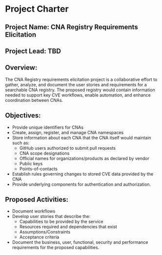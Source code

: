 # Project Charter

## Project Name:  CNA Registry Requirements Elicitation

## Project Lead:  TBD

## Overview:
The CNA Registry requirements elicitation project is a collaborative effort to gather, analyze, and document the user stories and 
requirements for a searchable CNA registry. The proposed registry would contain information needed to support key CVE workflows,
enable automation, and enhance coordination between CNAs.

## Objectives:
- Provide unique identifiers for CNAs
- Create, assign, register, and manage CNA namespaces
- Store information about each CNA that the CNA itself would maintain such as: 
  - GitHub users authorized to submit pull requests
  - CNA scope designations
  - Official names for organizations/products as declared by vendor
  - Public keys
  - Points-of-contacts
- Establish rules governing changes to stored CVE data provided by the CNA
- Provide underlying components for authentication and authorization.

## Proposed Activities:
- Document workflows
- Develop user stories that describe the:
  - Capabilities to be provided by the service
  - Resources required and dependencies that exist
  - Assumptions/Constraints
  - Acceptance criteria
- Document the business, user, functional, security and performance requirements for the proposed capabilities.
